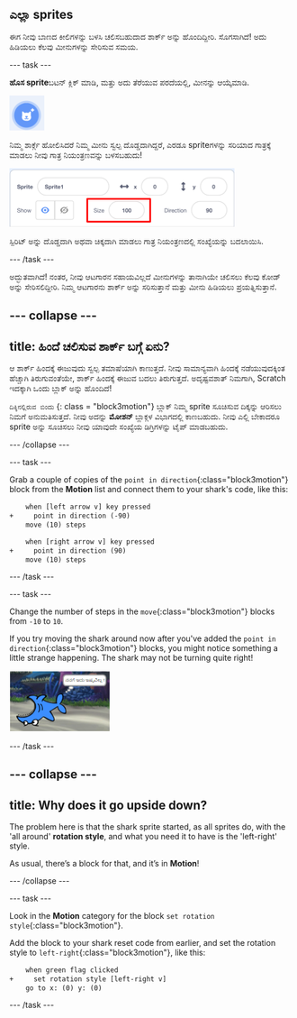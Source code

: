 ## ಎಲ್ಲಾ sprites

ಈಗ ನೀವು ಬಾಣದ ಕೀಲಿಗಳನ್ನು ಬಳಸಿ ಚಲಿಸಬಹುದಾದ ಶಾರ್ಕ್ ಅನ್ನು ಹೊಂದಿದ್ದೀರಿ. ಸೊಗಸಾಗಿದೆ! ಅದು ಹಿಡಿಯಲು ಕೆಲವು ಮೀನುಗಳನ್ನು ಸೇರಿಸುವ ಸಮಯ.

\--- task \---

**ಹೊಸ sprite**ಬಟನ್ ಕ್ಲಿಕ್ ಮಾಡಿ, ಮತ್ತು ಅದು ತೆರೆಯುವ ಪರದೆಯಲ್ಲಿ, ಮೀನನ್ನು ಆಯ್ಕೆಮಾಡಿ.

![ಹೊಸ sprite ಬಟನ್](images/spritesNewFromLibrary.png)

ನಿಮ್ಮ ಶಾರ್ಕ್ಗೆ ಹೋಲಿಸಿದರೆ ನಿಮ್ಮ ಮೀನು ಸ್ವಲ್ಪ ದೊಡ್ಡದಾಗಿದ್ದರೆ, ಎರಡೂ sprite‌ಗಳನ್ನು ಸರಿಯಾದ ಗಾತ್ರಕ್ಕೆ ಮಾಡಲು ನೀವು ಗಾತ್ರ ನಿಯಂತ್ರಣವನ್ನು ಬಳಸಬಹುದು!

![Sprite ಗಾತ್ರ ನಿಯಂತ್ರಣ](images/sprites2.png)

ಸ್ಪಿರಿಟ್ ಅನ್ನು ದೊಡ್ಡದಾಗಿ ಅಥವಾ ಚಿಕ್ಕದಾಗಿ ಮಾಡಲು ಗಾತ್ರ ನಿಯಂತ್ರಣದಲ್ಲಿ ಸಂಖ್ಯೆಯನ್ನು ಬದಲಾಯಿಸಿ.

\--- /task \---

ಅದ್ಭುತವಾಗಿದೆ! ನಂತರ, ನೀವು ಆಟಗಾರನ ಸಹಾಯವಿಲ್ಲದೆ ಮೀನುಗಳನ್ನು ತಾನಾಗಿಯೇ ಚಲಿಸಲು ಕೆಲವು ಕೋಡ್ ಅನ್ನು ಸೇರಿಸಲಿದ್ದೀರಿ. ನಿಮ್ಮ ಆಟಗಾರನು ಶಾರ್ಕ್ ಅನ್ನು ಸರಿಸುತ್ತಾನೆ ಮತ್ತು ಮೀನು ಹಿಡಿಯಲು ಪ್ರಯತ್ನಿಸುತ್ತಾನೆ.

## \--- collapse \---

## title: ಹಿಂದೆ ಚಲಿಸುವ ಶಾರ್ಕ್ ಬಗ್ಗೆ ಏನು?

ಆ ಶಾರ್ಕ್ ಹಿಂದಕ್ಕೆ ಈಜುವುದು ಸ್ವಲ್ಪ ತಮಾಷೆಯಾಗಿ ಕಾಣುತ್ತದೆ. ನೀವು ಸಾಮಾನ್ಯವಾಗಿ ಹಿಂದಕ್ಕೆ ನಡೆಯುವುದಕ್ಕಿಂತ ಹೆಚ್ಚಾಗಿ ತಿರುಗುವಂತೆಯೇ, ಶಾರ್ಕ್ ಹಿಂದಕ್ಕೆ ಈಜುವ ಬದಲು ತಿರುಗುತ್ತದೆ. ಅದೃಷ್ಟವಶಾತ್ ನಿಮಗಾಗಿ, Scratch ಇದಕ್ಕಾಗಿ ಒಂದು ಬ್ಲಾಕ್ ಅನ್ನು ಹೊಂದಿದೆ!

`ದಿಕ್ಕಿನಲ್ಲಿರುವ ಬಿಂದು` {: class = "block3motion"} ಬ್ಲಾಕ್ ನಿಮ್ಮ sprite ಸೂಚಿಸುವ ದಿಕ್ಕನ್ನು ಆರಿಸಲು ನಿಮಗೆ ಅನುಮತಿಸುತ್ತದೆ. ನೀವು ಅದನ್ನು **ಮೋಶನ್** ಬ್ಲಾಕ್ಗಳ ವಿಭಾಗದಲ್ಲಿ ಕಾಣಬಹುದು. ನೀವು ಎಲ್ಲಿ ಬೇಕಾದರೂ sprite ಅನ್ನು ಸೂಚಿಸಲು ನೀವು ಯಾವುದೇ ಸಂಖ್ಯೆಯ ಡಿಗ್ರಿಗಳನ್ನು ಟೈಪ್ ಮಾಡಬಹುದು.

\--- /collapse \---

\--- task \---

Grab a couple of copies of the `point in direction`{:class="block3motion"} block from the **Motion** list and connect them to your shark's code, like this:

```blocks3
    when [left arrow v] key pressed
+     point in direction (-90)
    move (10) steps
```

```blocks3
    when [right arrow v] key pressed
+     point in direction (90)
    move (10) steps
```

\--- /task \---

\--- task \---

Change the number of steps in the `move`{:class="block3motion"} blocks from `-10` to `10`.

If you try moving the shark around now after you've added the `point in direction`{:class="block3motion"} blocks, you might notice something a little strange happening. The shark may not be turning quite right!

![ತಲೆಕೆಳಗಾಗಿ ಶಾರ್ಕ್](images/spritesUpsideDown.png)

\--- /task \---

## \--- collapse \---

## title: Why does it go upside down?

The problem here is that the shark sprite started, as all sprites do, with the 'all around' **rotation style**, and what you need it to have is the 'left-right' style.

As usual, there’s a block for that, and it’s in **Motion**!

\--- /collapse \---

\--- task \---

Look in the **Motion** category for the block `set rotation style`{:class="block3motion"}.

Add the block to your shark reset code from earlier, and set the rotation style to `left-right`{:class="block3motion"}, like this:

```blocks3
    when green flag clicked
+     set rotation style [left-right v]
    go to x: (0) y: (0)
```

\--- /task \---